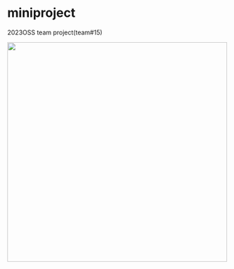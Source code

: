 # miniproject
2023OSS team project(team#15)
<html>
  <head>
  </head>
   <body>
     <img src= "https://cdn.pixabay.com/photo/2013/07/12/14/53/cart-148964_960_720.png "width="500">
  </body>
</html>
